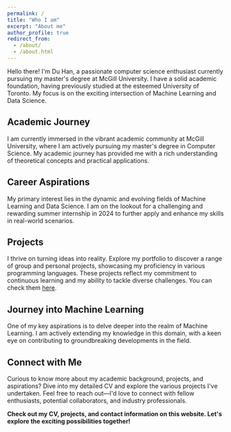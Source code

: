 ```yaml
---
permalink: /
title: "Who I am"
excerpt: "About me"
author_profile: true
redirect_from: 
  - /about/
  - /about.html
---
```


Hello there! I'm Du Han, a passionate computer science enthusiast currently pursuing my master's degree at McGill University. I have a solid academic foundation, having previously studied at the esteemed University of Toronto. My focus is on the exciting intersection of Machine Learning and Data Science. 

## Academic Journey

I am currently immersed in the vibrant academic community at McGill University, where I am actively pursuing my master's degree in Computer Science. My academic journey has provided me with a rich understanding of theoretical concepts and practical applications.

## Career Aspirations

My primary interest lies in the dynamic and evolving fields of Machine Learning and Data Science. I am on the lookout for a challenging and rewarding summer internship in 2024 to further apply and enhance my skills in real-world scenarios.

## Projects

I thrive on turning ideas into reality. Explore my portfolio to discover a range of group and personal projects, showcasing my proficiency in various programming languages. These projects reflect my commitment to continuous learning and my ability to tackle diverse challenges. You can check them [here](https://duhan332.github.io/projects/).

## Journey into Machine Learning

One of my key aspirations is to delve deeper into the realm of Machine Learning. I am actively extending my knowledge in this domain, with a keen eye on contributing to groundbreaking developments in the field.

## Connect with Me

Curious to know more about my academic background, projects, and aspirations? Dive into my detailed CV and explore the various projects I've undertaken. Feel free to reach out—I'd love to connect with fellow enthusiasts, potential collaborators, and industry professionals.

**Check out my CV, projects, and contact information on this website. Let's explore the exciting possibilities together!**
